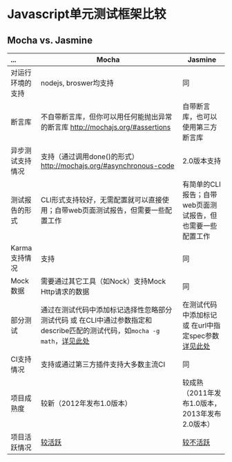 Javascript单元测试框架比较
==========================

Mocha vs. Jasmine
-----------------

| ...					| Mocha				| Jasmine			|
| :--					| -----				| -------			|
| 对运行环境的支持		| nodejs, broswer均支持 | 同 |
| 断言库				| 不自带断言库，但你可以用任何能抛出异常的断言库 http://mochajs.org/#assertions | 自带断言库，也可以使用第三方断言库 |
| 异步测试支持情况		| 支持（通过调用done()的形式）http://mochajs.org/#asynchronous-code | 2.0版本支持 |
| 测试报告的形式		| CLI形式支持较好，无需配置就可以直接使用；自带web页面测试报告，但需要一些配置工作 | 有简单的CLI报告；自带web页面测试报告，但也需要一些配置工作 |
| Karma支持情况			| 支持 | 同 |
| Mock数据				| 需要通过其它工具（如Nock）支持Mock Http请求的数据 | 同 |
| 部分测试				| 通过在测试代码中添加标记选择性忽略部分测试代码 或 在CLI中通过参数指定和describe匹配的测试代码，如`mocha -g math`，[详见此处](http://stackoverflow.com/questions/10832031/how-to-run-a-single-test-with-mocha) | 在测试代码中添加标记 或 在url中指定spec参数 [详见此处](http://stackoverflow.com/questions/8527786/how-do-i-focus-on-one-spec-in-jasmine-js)|
| CI支持情况			| 支持或通过第三方插件支持大多数主流CI | 同 |
| 项目成熟度			| 较新（2012年发布1.0版本） | 较成熟（2011年发布1.0版本，2013年发布2.0版本） |
| 项目活跃情况			| [较活跃](https://github.com/mochajs/mocha/pulse) | [较不活跃](https://github.com/jasmine/jasmine/pulse) |
